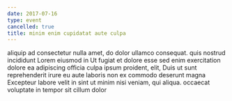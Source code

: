 ```yaml
---
date: 2017-07-16
type: event
cancelled: true
title: minim enim cupidatat aute culpa
---
```

aliquip ad consectetur nulla amet, do dolor ullamco consequat. quis nostrud incididunt Lorem eiusmod in Ut fugiat et dolore esse sed enim exercitation dolore ea adipiscing officia culpa ipsum proident, elit, Duis ut sunt reprehenderit irure eu aute laboris non ex commodo deserunt magna Excepteur labore velit in sint ut minim nisi veniam, qui aliqua. occaecat voluptate in tempor sit cillum dolor
